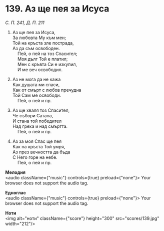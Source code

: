# 139. Аз ще пея за Исуса  

*С. П. 241, Д. П. 211*  

1. Аз ще пея за Исуса,  
За любовта Му към мен;  
Той на кръста зле пострада,  
Аз да съм освободен.  
    Пей, о пей на тоз Спасител;  
    Моя дълг Той е платил;  
    Мен с кръвта Си е изкупил,  
    И ме веч освободил.  

2. Аз не мога да не кажа  
Как душата ми спаси,  
Как от смърт с любов пречудна  
Той Сам ме освободи.  
    Пей, о пей и пр.  

3. Аз ще хваля тоз Спасител,  
Че събори Сатана,  
И стана той победител  
Над греха и над смъртта.  
    Пей, о пей и пр.  

4. Аз за моя Спас ще пея  
Как на кръста Той умря,  
Аз през вечността да бъда  
С Него горе на небе.  
    Пей, о пей и пр.  

__Мелодия__  
<audio className={"music"} controls={true} preload={"none"}><source src="mp3/139.mp3" type="audio/mpeg"/>
Your browser does not support the audio tag.
</audio>  

__Едноглас__  
<audio className={"music"} controls={true} preload={"none"}><source src="transp/139.mp3" type="audio/mpeg"/>
Your browser does not support the audio tag.
</audio>  

__Ноти__  
<img alt="ноти" className={"score"} height="300" src="scores/139.jpg" width="212"/>
